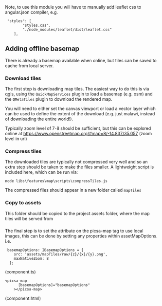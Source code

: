 Note, to use this module you will have to manually add leaflet css to
angular.json compiler, e.g.

```
 "styles": [
        "styles.css",
        "./node_modules/leaflet/dist/leaflet.css"
    ],
```

## Adding offline basemap

There is already a basemap available when online, but tiles can be saved to cache from local server.

### Download tiles

The first step is downloading map tiles. The easiest way to do this is via qgis, using the `QuickMapServices` plugin to load a basemap (e.g. osm) and the `QMetaTiles` plugin to download the rendered map.

You will need to either set the canvas viewport or load a vector layer which can be used to define the extent of the download (e.g. just malawi, instead of downloading the entire world!).

Typically zoom level of 7-8 should be sufficient, but this can be explored online at https://www.openstreetmap.org/#map=8/-14.837/35.057 (zoom level in url)

### Compress tiles

The downloaded tiles are typically not compressed very well and so an extra step should be taken to make the files smaller. A lightweight script is included here, which can be run via:

```
node libs\features\map\scripts\compressTiles.js
```

The compressed files should appear in a new folder called `mapTiles`

### Copy to assets

This folder should be copied to the project assets folder, where the map tiles will be served from

###

The final step is to set the attribute on the picsa-map tag to use local images,
this can be done by setting any properties within assetMapOptions. i.e.

```
 basemapOptions: IBasemapOptions = {
    src: 'assets/mapTiles/raw/{z}/{x}/{y}.png',
    maxNativeZoom: 8
  };

```

(component.ts)

```
<picsa-map
      [basemapOptions]="basemapOptions"
    ></picsa-map>

```

(component.html)
